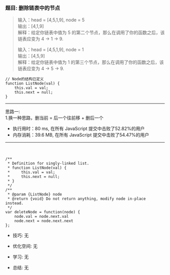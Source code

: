 
### 题目: 删除链表中的节点

> 输入：head = [4,5,1,9], node = 5  
> 输出：[4,1,9]  
> 解释：给定你链表中值为 5 的第二个节点，那么在调用了你的函数之后，该链表应变为 4 -> 1 -> 9.  
>
> 输入：head = [4,5,1,9], node = 1  
> 输出：[4,5,9]  
> 解释：给定你链表中值为 1 的第三个节点，那么在调用了你的函数之后，该链表应变为 4 -> 5 -> 9.  

```
// Node的结构已定义
function ListNode(val) {
    this.val = val;
    this.next = null;
}
```

---
思路一:  
1.换一种思路，删当前 = 后一个往前移 + 删后一个
* 执行用时：80 ms, 在所有 JavaScript 提交中击败了52.82%的用户
* 内存消耗：39.6 MB, 在所有 JavaScript 提交中击败了54.47%的用户
---

&nbsp;

```
/**
 * Definition for singly-linked list.
 * function ListNode(val) {
 *     this.val = val;
 *     this.next = null;
 * }
 */
/**
 * @param {ListNode} node
 * @return {void} Do not return anything, modify node in-place instead.
 */
var deleteNode = function(node) {
    node.val = node.next.val
    node.next = node.next.next
};
```

* 技巧: 无 

* 优化空间: 无

* 学习: 无

* 总结: 无
